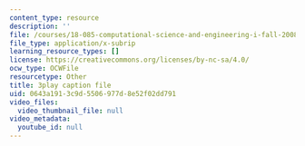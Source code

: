 ```yaml
---
content_type: resource
description: ''
file: /courses/18-085-computational-science-and-engineering-i-fall-2008/0643a1913c9d5506977d8e52f02dd791_bElQTlIWCr8.vtt
file_type: application/x-subrip
learning_resource_types: []
license: https://creativecommons.org/licenses/by-nc-sa/4.0/
ocw_type: OCWFile
resourcetype: Other
title: 3play caption file
uid: 0643a191-3c9d-5506-977d-8e52f02dd791
video_files:
  video_thumbnail_file: null
video_metadata:
  youtube_id: null
---
```

